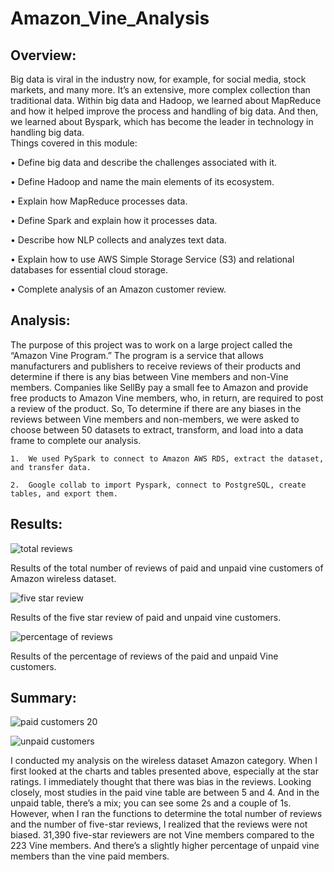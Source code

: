 # Amazon_Vine_Analysis
## Overview:

Big data is viral in the industry now, for example, for social media, stock markets, and many more.  It’s an extensive, more complex collection than traditional data. Within big data and Hadoop, we learned about MapReduce and how it helped improve the process and handling of big data.  And then, we learned about Byspark, which has become the leader in technology in handling big data.  
Things covered in this module:

  •	Define big data and describe the challenges associated with it.

  •	Define Hadoop and name the main elements of its ecosystem.

  •	Explain how MapReduce processes data.

  •	Define Spark and explain how it processes data.

  •	Describe how NLP collects and analyzes text data.

  •	Explain how to use AWS Simple Storage Service (S3) and relational databases for essential cloud storage.

  •	Complete analysis of an Amazon customer review.

## Analysis:

The purpose of this project was to work on a large project called the “Amazon Vine Program.” The program is a service that allows manufacturers and publishers to receive reviews of their products and determine if there is any bias between Vine members and non-Vine members.  Companies like SellBy pay a small fee to Amazon and provide free products to Amazon Vine members, who, in return, are required to post a review of the product.  So, To determine if there are any biases in the reviews between Vine members and non-members, we were asked to choose between 50 datasets to extract, transform, and load into a data frame to complete our analysis. 

    1.	We used PySpark to connect to Amazon AWS RDS, extract the dataset, and transfer data.

    2.	Google collab to import Pyspark, connect to PostgreSQL, create tables, and export them. 

## Results:

![total reviews](https://user-images.githubusercontent.com/114379268/217968715-5f0b969f-f065-499d-b22e-fb5584f29209.png)

Results of the total number of reviews of paid and unpaid vine customers of Amazon wireless dataset.


![five star review](https://user-images.githubusercontent.com/114379268/217968823-beafe995-a6b1-42a8-92a3-0698e7ee154d.png)

Results of the five star review of paid and unpaid vine customers.

![percentage of reviews](https://user-images.githubusercontent.com/114379268/217968838-738f4f95-3ce2-4442-b843-902701aaa3ee.png)

Results of the percentage of reviews of the paid and unpaid Vine customers.

## Summary:


![paid customers 20 ](https://user-images.githubusercontent.com/114379268/217971817-200202cc-b7e0-4ae2-b62f-573fade56119.png)


![unpaid customers](https://user-images.githubusercontent.com/114379268/217971865-2587b462-06fa-411e-b63b-22dba2652d83.png)

I conducted my analysis on the wireless dataset Amazon category.  When I first looked at the charts and tables presented above, especially at the star ratings.  I immediately thought that there was bias in the reviews.  Looking closely, most studies in the paid vine table are between 5 and 4.  And in the unpaid table, there’s a mix; you can see some 2s and a couple of 1s. However, when I ran the functions to determine the total number of reviews and the number of five-star reviews, I realized that the reviews were not biased.  31,390 five-star reviewers are not Vine members compared to the 223 Vine members.  And there’s a slightly higher percentage of unpaid vine members than the vine paid members.
